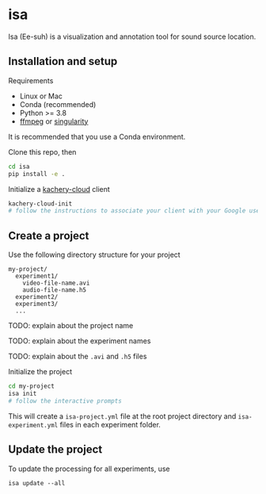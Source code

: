 # isa

Isa (Ee-suh) is a visualization and annotation tool for sound source location.

## Installation and setup

Requirements
* Linux or Mac
* Conda (recommended)
* Python >= 3.8
* [ffmpeg](https://ffmpeg.org/) or [singularity](https://docs.sylabs.io/guides/3.5/user-guide/introduction.html)

It is recommended that you use a Conda environment.

Clone this repo, then

```bash
cd isa
pip install -e .
```

Initialize a [kachery-cloud](https://github.com/flatironinstitute/kachery-cloud#readme) client

```bash
kachery-cloud-init
# follow the instructions to associate your client with your Google user name on kachery-cloud
```

## Create a project

Use the following directory structure for your project

```
my-project/
  experiment1/
    video-file-name.avi
    audio-file-name.h5
  experiment2/
  experiment3/
  ...
```

TODO: explain about the project name

TODO: explain about the experiment names

TODO: explain about the `.avi` and `.h5` files

Initialize the project

```bash
cd my-project
isa init
# follow the interactive prompts
```

This will create a `isa-project.yml` file at the root project directory and `isa-experiment.yml` files in each experiment folder.

## Update the project

To update the processing for all experiments, use

```
isa update --all
```
